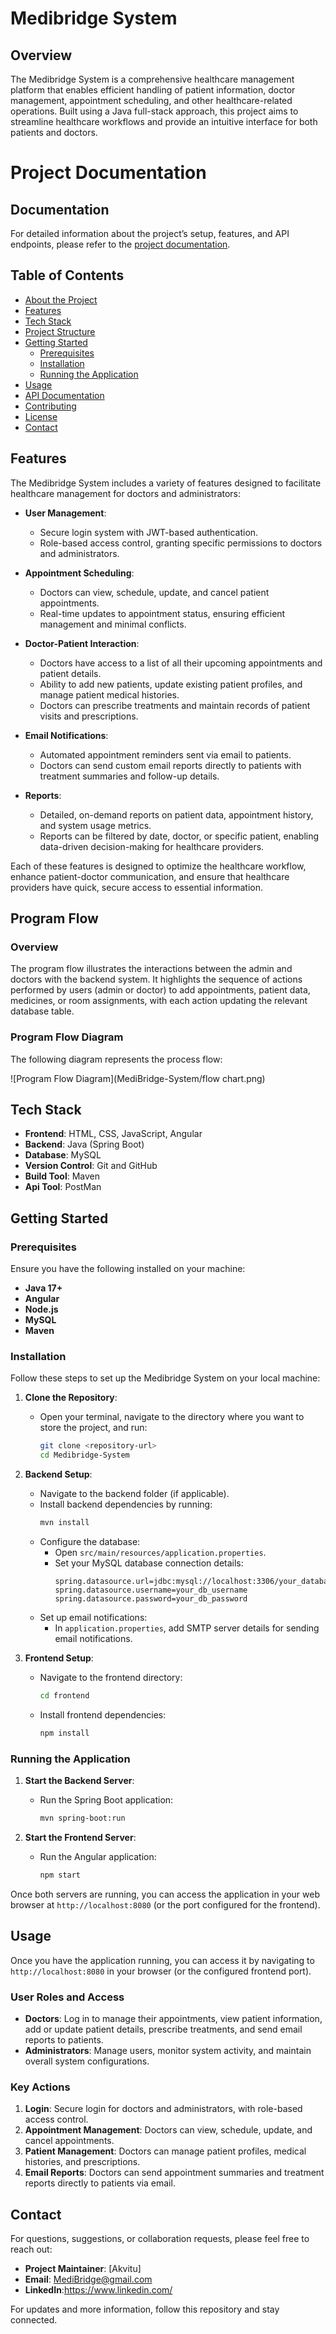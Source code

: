 # Medibridge System

## Overview
The Medibridge System is a comprehensive healthcare management platform that enables efficient handling of patient information, doctor management, appointment scheduling, and other healthcare-related operations. Built using a Java full-stack approach, this project aims to streamline healthcare workflows and provide an intuitive interface for both patients and doctors.
# Project Documentation

## Documentation
For detailed information about the project’s setup, features, and API endpoints, please refer to the [project documentation](https://docs.google.com/document/d/1dHZFr-Buf2F2hmwCWJo06lWuimryvmoYdwHOpJtj1C4/edit?tab=t.0).


## Table of Contents

- [About the Project](#about-the-project)
- [Features](#features)
- [Tech Stack](#tech-stack)
- [Project Structure](#project-structure)
- [Getting Started](#getting-started)
  - [Prerequisites](#prerequisites)
  - [Installation](#installation)
  - [Running the Application](#running-the-application)
- [Usage](#usage)
- [API Documentation](#api-documentation)
- [Contributing](#contributing)
- [License](#license)
- [Contact](#contact)

## Features

The Medibridge System includes a variety of features designed to facilitate healthcare management for doctors and administrators:

- **User Management**:
  - Secure login system with JWT-based authentication.
  - Role-based access control, granting specific permissions to doctors and administrators.

- **Appointment Scheduling**:
  - Doctors can view, schedule, update, and cancel patient appointments.
  - Real-time updates to appointment status, ensuring efficient management and minimal conflicts.

- **Doctor-Patient Interaction**:
  - Doctors have access to a list of all their upcoming appointments and patient details.
  - Ability to add new patients, update existing patient profiles, and manage patient medical histories.
  - Doctors can prescribe treatments and maintain records of patient visits and prescriptions.

- **Email Notifications**:
  - Automated appointment reminders sent via email to patients.
  - Doctors can send custom email reports directly to patients with treatment summaries and follow-up details.

- **Reports**:
  - Detailed, on-demand reports on patient data, appointment history, and system usage metrics.
  - Reports can be filtered by date, doctor, or specific patient, enabling data-driven decision-making for healthcare providers.

Each of these features is designed to optimize the healthcare workflow, enhance patient-doctor communication, and ensure that healthcare providers have quick, secure access to essential information.

## Program Flow

### Overview
The program flow illustrates the interactions between the admin and doctors with the backend system. It highlights the sequence of actions performed by users (admin or doctor) to add appointments, patient data, medicines, or room assignments, with each action updating the relevant database table.

### Program Flow Diagram
The following diagram represents the process flow:

![Program Flow Diagram](MediBridge-System/flow chart.png)


## Tech Stack
- **Frontend**: HTML, CSS, JavaScript, Angular
- **Backend**: Java (Spring Boot)
- **Database**: MySQL
- **Version Control**: Git and GitHub
- **Build Tool**: Maven
- **Api Tool**: PostMan
  

## Getting Started

### Prerequisites
Ensure you have the following installed on your machine:
- **Java 17+**
- **Angular**
- **Node.js**
- **MySQL**
- **Maven**

### Installation
Follow these steps to set up the Medibridge System on your local machine:

1. **Clone the Repository**:
   - Open your terminal, navigate to the directory where you want to store the project, and run:
     ```bash
     git clone <repository-url>
     cd Medibridge-System
     ```

2. **Backend Setup**:
   - Navigate to the backend folder (if applicable).
   - Install backend dependencies by running:
     ```bash
     mvn install
     ```
   - Configure the database:
     - Open `src/main/resources/application.properties`.
     - Set your MySQL database connection details:
       ```properties
       spring.datasource.url=jdbc:mysql://localhost:3306/your_database_name
       spring.datasource.username=your_db_username
       spring.datasource.password=your_db_password
       ```
   - Set up email notifications:
     - In `application.properties`, add SMTP server details for sending email notifications.

3. **Frontend Setup**:
   - Navigate to the frontend directory:
     ```bash
     cd frontend
     ```
   - Install frontend dependencies:
     ```bash
     npm install
     ```

### Running the Application
1. **Start the Backend Server**:
   - Run the Spring Boot application:
     ```bash
     mvn spring-boot:run
     ```

2. **Start the Frontend Server**:
   - Run the Angular application:
     ```bash
     npm start
     ```

Once both servers are running, you can access the application in your web browser at `http://localhost:8080` (or the port configured for the frontend).

## Usage

Once you have the application running, you can access it by navigating to `http://localhost:8080` in your browser (or the configured frontend port).

### User Roles and Access
- **Doctors**: Log in to manage their appointments, view patient information, add or update patient details, prescribe treatments, and send email reports to patients.
- **Administrators**: Manage users, monitor system activity, and maintain overall system configurations.

### Key Actions
1. **Login**: Secure login for doctors and administrators, with role-based access control.
2. **Appointment Management**: Doctors can view, schedule, update, and cancel appointments.
3. **Patient Management**: Doctors can manage patient profiles, medical histories, and prescriptions.
4. **Email Reports**: Doctors can send appointment summaries and treatment reports directly to patients via email.

## Contact

For questions, suggestions, or collaboration requests, please feel free to reach out:

- **Project Maintainer**: [Akvitu]
- **Email**: [MediBridge@gmail.com](mailto:MediBridge@gmail.com)
- **LinkedIn**:https://www.linkedin.com/
  
For updates and more information, follow this repository and stay connected.

